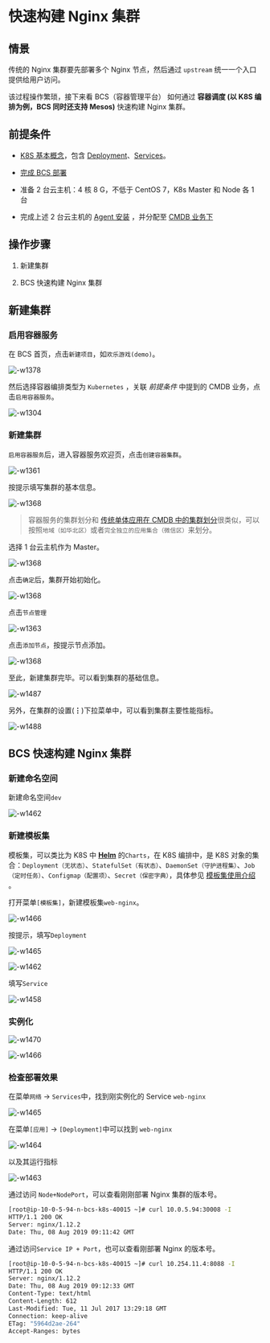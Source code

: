 # 快速构建 Nginx 集群
## 情景

传统的 Nginx 集群要先部署多个 Nginx 节点，然后通过 `upstream` 统一一个入口提供给用户访问。

该过程操作繁琐，接下来看 BCS（容器管理平台） 如何通过 **容器调度 (以 K8S 编排为例，BCS 同时还支持 Mesos)** 快速构建 Nginx 集群。


## 前提条件
- [K8S 基本概念](https://kubernetes.io/zh/docs/concepts/)，包含  [Deployment](https://kubernetes.io/zh/docs/concepts/workloads/controllers/deployment/)、[Services](https://kubernetes.io/docs/concepts/services-networking/service/)。

- [完成 BCS 部署](../../../部署指南/产品白皮书/增强包安装/机器评估/bcs_evaluate.md)
- 准备 2 台云主机：4 核 8 G，不低于 CentOS 7，K8s Master 和 Node 各 1 台
- 完成上述 2 台云主机的 [Agent 安装](../../../节点管理/产品白皮书/产品功能/Agent安装.md) ，并分配至  [CMDB 业务下](../../../配置平台/产品白皮书/产品功能/ResourcePool.md)

## 操作步骤

1. 新建集群

2. BCS 快速构建 Nginx 集群

## 新建集群
### 启用容器服务

在 BCS 首页，点击`新建项目`，如`欢乐游戏(demo)`。

![-w1378](../assets/15648362836651.jpg)

然后选择容器编排类型为 `Kubernetes` ，关联 *前提条件* 中提到的 CMDB 业务，点击`启用容器服务`。

![-w1304](../assets/15648364147641.jpg)

### 新建集群

`启用容器服务`后，进入容器服务欢迎页，点击`创建容器集群`。

![-w1361](../assets/15648365448905.jpg)

按提示填写集群的基本信息。

![-w1368](../assets/15648366557109.jpg)

> 容器服务的集群划分和 [传统单体应用在 CMDB 中的集群划分](https://bk.tencent.com/docs/document/5.1/15/508)很类似，可以按照`地域（如华北区）`或者`完全独立的应用集合（微信区）`来划分。

选择 1 台云主机作为 Master。

![-w1368](../assets/15648366389029.jpg)

点击`确定`后，集群开始初始化。

![-w1368](../assets/15648367382011.jpg)

点击`节点管理`

![-w1363](../assets/15648839802641.jpg)

点击`添加节点`，按提示节点添加。

![-w1368](../assets/15648840282881.jpg)

至此，新建集群完毕。可以看到集群的基础信息。

![-w1487](../assets/15648861584543.jpg)

另外，在集群的设置(**⋮**)下拉菜单中，可以看到集群主要性能指标。

![-w1488](../assets/15648861821783.jpg)

## BCS 快速构建 Nginx 集群

### 新建命名空间

新建命名空间`dev`

![-w1462](../assets/15652519427953.jpg)

### 新建模板集

模板集，可以类比为 K8S 中 **[Helm](https://helm.sh/)** 的`Charts`，在 K8S 编排中，是 K8S 对象的集合：`Deployment（无状态）`、`StatefulSet（有状态）`、`DaemonSet（守护进程集）`、`Job（定时任务）`、`Configmap（配置项）`、`Secret（保密字典）`，具体参见 [模板集使用介绍](../Function/TemplateIntroduce.md) 。

打开菜单`[模板集]`，新建模板集`web-nginx`。

![-w1466](../assets/15652520004880.jpg)

按提示，填写`Deployment`

![-w1465](../assets/15652532175601.jpg)

![-w1462](../assets/15652535815272.jpg)

填写`Service`

![-w1458](../assets/15652542476126.jpg)

### 实例化

![-w1470](../assets/15652543011285.jpg)

![-w1466](../assets/15652545088426.jpg)

### 检查部署效果

在菜单`网络` -> `Services`中，找到刚实例化的 Service `web-nginx`

![-w1465](../assets/15652551496895.jpg)

在菜单`[应用]` -> `[Deployment]`中可以找到 `web-nginx`

![-w1464](../assets/15652552229901.jpg)

以及其运行指标

![-w1463](../assets/15652552369974.jpg)

通过访问 `Node+NodePort`，可以查看刚刚部署 Nginx 集群的版本号。

```bash
[root@ip-10-0-5-94-n-bcs-k8s-40015 ~]# curl 10.0.5.94:30008 -I
HTTP/1.1 200 OK
Server: nginx/1.12.2
Date: Thu, 08 Aug 2019 09:11:42 GMT
```

通过访问`Service IP + Port`，也可以查看刚部署 Nginx 的版本号。

```bash
[root@ip-10-0-5-94-n-bcs-k8s-40015 ~]# curl 10.254.11.4:8088 -I
HTTP/1.1 200 OK
Server: nginx/1.12.2
Date: Thu, 08 Aug 2019 09:12:33 GMT
Content-Type: text/html
Content-Length: 612
Last-Modified: Tue, 11 Jul 2017 13:29:18 GMT
Connection: keep-alive
ETag: "5964d2ae-264"
Accept-Ranges: bytes
```

